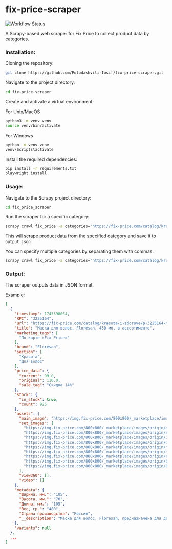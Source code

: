# fix-price-scraper

![Workflow Status](https://github.com/Polodashvili-Iosif/fix-price-scraper/actions/workflows/main.yml/badge.svg)

A Scrapy-based web scraper for Fix Price to collect product data by categories.

### Installation:

Cloning the repository:

```bash
git clone https://github.com/Polodashvili-Iosif/fix-price-scraper.git
```

Navigate to the project directory:

```bash
cd fix-price-scraper
```

Create and activate a virtual environment:


For Unix/MacOS
```bash
python3 -m venv venv
source venv/bin/activate
```

For Windows
```bash
python -m venv venv
venv\Scripts\activate
```

Install the required dependencies:

```bash
pip install -r requirements.txt
playwright install
```

### Usage:
Navigate to the Scrapy project directory:

```bash
cd fix_price_scraper
```

Run the scraper for a specific category:

```bash
scrapy crawl fix_price -a categories="https://fix-price.com/catalog/krasota-i-zdorove/dlya-volos" -O output.json
```

This will scrape product data from the specified category and save it to `output.json`.

You can specify multiple categories by separating them with commas:

```bash
scrapy crawl fix_price -a categories="https://fix-price.com/catalog/krasota-i-zdorove/dlya-volos, https://fix-price.com/catalog/igrushki/igrovye-nabory-nastolnye-igry" -O products.json
```

### Output:

The scraper outputs data in JSON format.

Example:

```json
[
  {
    "timestamp": 1745598064,
    "RPC": "3225164",
    "url": "https://fix-price.com/catalog/krasota-i-zdorove/p-3225164-maska-dlya-volos-loresan-450-ml-v-assortimente",
    "title": "Маска для волос, Floresan, 450 мл, в ассортименте",
    "marketing_tags": [
      "По карте «Fix Price»"
    ],
    "brand": "Floresan",
    "section": [
      "Красота",
      "Для волос"
    ],
    "price_data": {
      "current": 99.0,
      "original": 116.0,
      "sale_tag": "Скидка 14%"
    },
    "stock": {
      "in_stock": true,
      "count": 925
    },
    "assets": {
      "main_image": "https://img.fix-price.com/800x800/_marketplace/images/origin/d1/d173c1e736f1af3ec225b989f304ff38.jpg",
      "set_images": [
        "https://img.fix-price.com/800x800/_marketplace/images/origin/d1/d173c1e736f1af3ec225b989f304ff38.jpg",
        "https://img.fix-price.com/800x800/_marketplace/images/origin/e4/e480a356901d5565efad60f7a149a9c2.jpg",
        "https://img.fix-price.com/800x800/_marketplace/images/origin/3f/3f8d50d475e7f84ef2e454995fc68616.jpg",
        "https://img.fix-price.com/800x800/_marketplace/images/origin/db/db17a7c794b96a46db72d403610be1b7.jpg",
        "https://img.fix-price.com/800x800/_marketplace/images/origin/f3/f33c5a515456087423a36565ea6f0f88.jpg",
        "https://img.fix-price.com/800x800/_marketplace/images/origin/fc/fc469be90c08c1d817b3c46df4c0e8b9.jpg",
        "https://img.fix-price.com/800x800/_marketplace/images/origin/eb/ebfeffea4e3fee70e4cdb7daa9463b27.jpg",
        "https://img.fix-price.com/800x800/_marketplace/images/origin/6c/6c98292ec2ca1b5959c693eb45abda5d.jpg",
        "https://img.fix-price.com/800x800/_marketplace/images/origin/0d/0dd2e0fa75f2a9ecdfc9283e94af0559.jpg"
      ],
      "view360": [],
      "video": []
    },
    "metadata": {
      "Ширина, мм.": "105",
      "Высота, мм.": "70",
      "Длина, мм.": "105",
      "Вес, гр.": "480",
      "Страна производства": "Россия",
      "__description": "Маска для волос, Floresan, предназначена для дополнительного ухода за волосами. Выберите средство исходя из желаемого результата. Перед использованием ознакомьтесь с инструкцией и мерами предосторожности на упаковке. Объём: 450 мл. Товар представлен в ассортименте."
    },
    "variants": null
  },
  ...
]
```